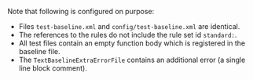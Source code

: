 Note that following is configured on purpose:
* Files `test-baseline.xml` and `config/test-baseline.xml` are identical.
* The references to the rules do not include the rule set id `standard:`.
* All test files contain an empty function body which is registered in the baseline file.
* The `TextBaselineExtraErrorFile` contains an additional error (a single line block comment).
